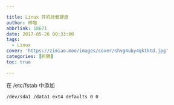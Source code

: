 ```yaml
---

title: Linux 开机挂载硬盘
author: 梓喵
abbrlink: 18671
date: 2017-05-26 00:33:00
tags:
  - Linux
cover: 'https://zimiao.moe/images/cover/shvg4uby4qktktd.jpg'
categories: [折腾]
toc: true

---
```


在 /etc/fstab 中添加

```bash
/dev/sda1 /data1 ext4 defaults 0 0
```
